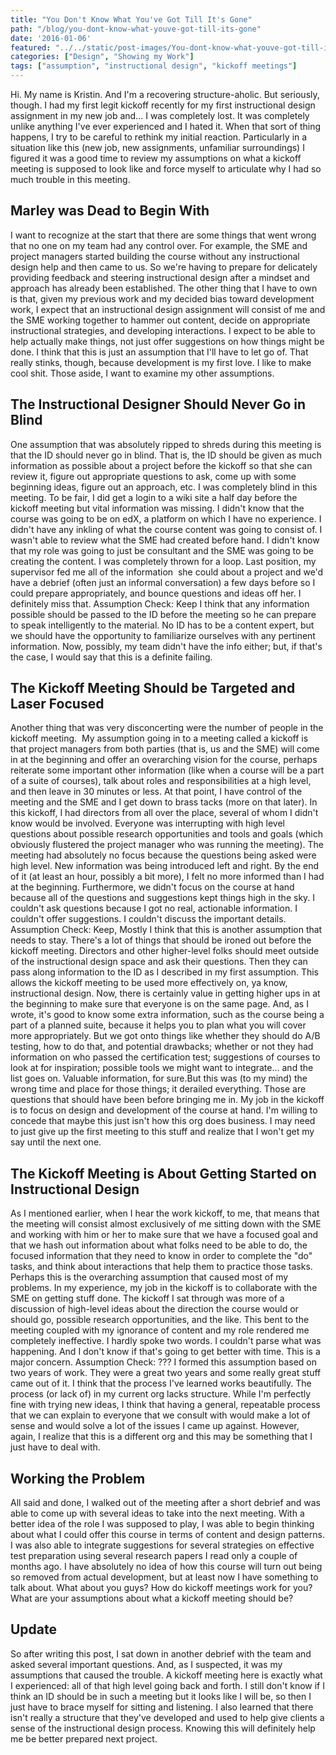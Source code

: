 ```yaml
---
title: "You Don't Know What You've Got Till It's Gone"
path: "/blog/you-dont-know-what-youve-got-till-its-gone"
date: '2016-01-06'
featured: "../../static/post-images/You-dont-know-what-youve-got-till-its-gone.png"
categories: ["Design", "Showing my Work"]
tags: ["assumption", "instructional design", "kickoff meetings"]
---
```


Hi. My name is Kristin. And I'm a recovering structure-aholic. But seriously, though. I had my first legit kickoff recently for my first instructional design assignment in my new job and... I was completely lost. It was completely unlike anything I've ever experienced and I hated it. When that sort of thing happens, I try to be careful to rethink my initial reaction. Particularly in a situation like this (new job, new assignments, unfamiliar surroundings) I figured it was a good time to review my assumptions on what a kickoff meeting is supposed to look like and force myself to articulate why I had so much trouble in this meeting.

## Marley was Dead to Begin With

I want to recognize at the start that there are some things that went wrong that no one on my team had any control over. For example, the SME and project managers started building the course without any instructional design help and then came to us. So we're having to prepare for delicately providing feedback and steering instructional design after a mindset and approach has already been established. The other thing that I have to own is that, given my previous work and my decided bias toward development work, I expect that an instructional design assignment will consist of me and the SME working together to hammer out content, decide on appropriate instructional strategies, and developing interactions. I expect to be able to help actually make things, not just offer suggestions on how things might be done. I think that this is just an assumption that I'll have to let go of. That really stinks, though, because development is my first love. I like to make cool shit. Those aside, I want to examine my other assumptions.

## The Instructional Designer Should Never Go in Blind

One assumption that was absolutely ripped to shreds during this meeting is that the ID should never go in blind. That is, the ID should be given as much information as possible about a project before the kickoff so that she can review it, figure out appropriate questions to ask, come up with some beginning ideas, figure out an approach, etc. I was completely blind in this meeting. To be fair, I did get a login to a wiki site a half day before the kickoff meeting but vital information was missing. I didn't know that the course was going to be on edX, a platform on which I have no experience. I didn't have any inkling of what the course content was going to consist of. I wasn't able to review what the SME had created before hand. I didn't know that my role was going to just be consultant and the SME was going to be creating the content. I was completely thrown for a loop. Last position, my supervisor fed me all of the information  she could about a project and we'd have a debrief (often just an informal conversation) a few days before so I could prepare appropriately, and bounce questions and ideas off her. I definitely miss that. Assumption Check: Keep I think that any information possible should be passed to the ID before the meeting so he can prepare to speak intelligently to the material. No ID has to be a content expert, but we should have the opportunity to familiarize ourselves with any pertinent information. Now, possibly, my team didn't have the info either; but, if that's the case, I would say that this is a definite failing.

## The Kickoff Meeting Should be Targeted and Laser Focused

Another thing that was very disconcerting were the number of people in the kickoff meeting.  My assumption going in to a meeting called a kickoff is that project managers from both parties (that is, us and the SME) will come in at the beginning and offer an overarching vision for the course, perhaps reiterate some important other information (like when a course will be a part of a suite of courses), talk about roles and responsibilities at a high level, and then leave in 30 minutes or less. At that point, I have control of the meeting and the SME and I get down to brass tacks (more on that later). In this kickoff, I had directors from all over the place, several of whom I didn't know would be involved. Everyone was interrupting with high level questions about possible research opportunities and tools and goals (which obviously flustered the project manager who was running the meeting). The meeting had absolutely no focus because the questions being asked were high level. New information was being introduced left and right. By the end of it (at least an hour, possibly a bit more), I felt no more informed than I had at the beginning. Furthermore, we didn't focus on the course at hand because all of the questions and suggestions kept things high in the sky. I couldn't ask questions because I got no real, actionable information. I couldn't offer suggestions. I couldn't discuss the important details. Assumption Check: Keep, Mostly I think that this is another assumption that needs to stay. There's a lot of things that should be ironed out before the kickoff meeting. Directors and other higher-level folks should meet outside of the instructional design space and ask their questions. Then they can pass along information to the ID as I described in my first assumption. This allows the kickoff meeting to be used more effectively on, ya know, instructional design. Now, there is certainly value in getting higher ups in at the beginning to make sure that everyone is on the same page. And, as I wrote, it's good to know some extra information, such as the course being a part of a planned suite, because it helps you to plan what you will cover more appropriately. But we got onto things like whether they should do A/B testing, how to do that, and potential drawbacks; whether or not they had information on who passed the certification test; suggestions of courses to look at for inspiration; possible tools we might want to integrate... and the list goes on. Valuable information, for sure.But this was (to my mind) the wrong time and place for those things; it derailed everything. Those are questions that should have been before bringing me in. My job in the kickoff is to focus on design and development of the course at hand. I'm willing to concede that maybe this just isn't how this org does business. I may need to just give up the first meeting to this stuff and realize that I won't get my say until the next one.

## The Kickoff Meeting is About Getting Started on Instructional Design

As I mentioned earlier, when I hear the work kickoff, to me, that means that the meeting will consist almost exclusively of me sitting down with the SME and working with him or her to make sure that we have a focused goal and that we hash out information about what folks need to be able to do, the focused information that they need to know in order to complete the "do" tasks, and think about interactions that help them to practice those tasks. Perhaps this is the overarching assumption that caused most of my problems. In my experience, my job in the kickoff is to collaborate with the SME on getting stuff done. The kickoff I sat through was more of a discussion of high-level ideas about the direction the course would or should go, possible research opportunities, and the like. This bent to the meeting coupled with my ignorance of content and my role rendered me completely ineffective. I hardly spoke two words. I couldn't parse what was happening. And I don't know if that's going to get better with time. This is a major concern. Assumption Check: ??? I formed this assumption based on two years of work. They were a great two years and some really great stuff came out of it. I think that the process I've learned works beautifully. The process (or lack of) in my current org lacks structure. While I'm perfectly fine with trying new ideas, I think that having a general, repeatable process that we can explain to everyone that we consult with would make a lot of sense and would solve a lot of the issues I came up against. However, again, I realize that this is a different org and this may be something that I just have to deal with.

## Working the Problem

All said and done, I walked out of the meeting after a short debrief and was able to come up with several ideas to take into the next meeting. With a better idea of the role I was supposed to play, I was able to begin thinking about what I could offer this course in terms of content and design patterns. I was also able to integrate suggestions for several strategies on effective test preparation using several research papers I read only a couple of months ago. I have absolutely no idea of how this course will turn out being so removed from actual development, but at least now I have something to talk about. What about you guys? How do kickoff meetings work for you? What are your assumptions about what a kickoff meeting should be?

## Update

So after writing this post, I sat down in another debrief with the team and asked several important questions. And, as I suspected, it was my assumptions that caused the trouble. A kickoff meeting here is exactly what I experienced: all of that high level going back and forth. I still don't know if I think an ID should be in such a meeting but it looks like I will be, so then I just have to brace myself for sitting and listening. I also learned that there isn't really a structure that they've developed and used to help give clients a sense of the instructional design process. Knowing this will definitely help me be better prepared next project.
